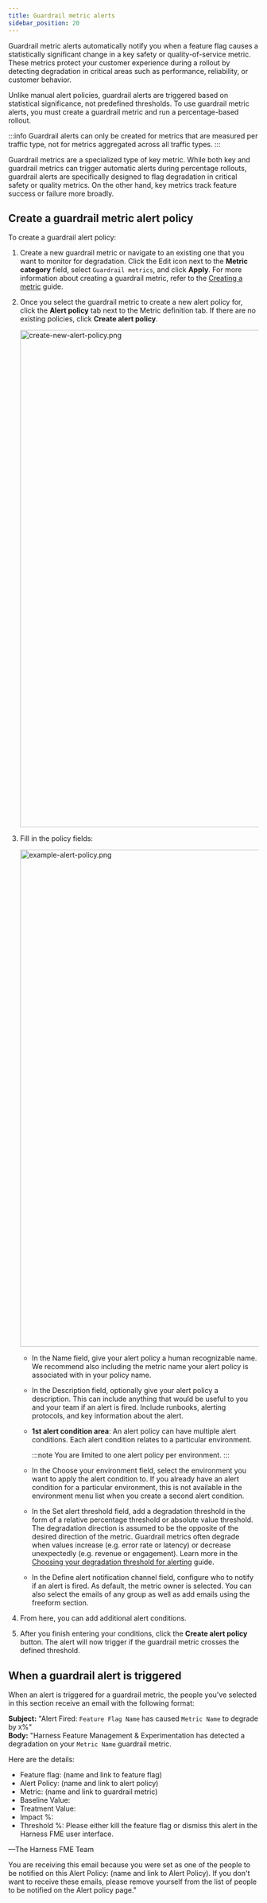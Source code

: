 ```yaml
---
title: Guardrail metric alerts
sidebar_position: 20
---
```


Guardrail metric alerts automatically notify you when a feature flag causes a statistically significant change in a key safety or quality-of-service metric. These metrics protect your customer experience during a rollout by detecting degradation in critical areas such as performance, reliability, or customer behavior.

Unlike manual alert policies, guardrail alerts are triggered based on statistical significance, not predefined thresholds. To use guardrail metric alerts, you must create a guardrail metric and run a percentage-based rollout.

:::info
Guardrail alerts can only be created for metrics that are measured per traffic type, not for metrics aggregated across all traffic types.
:::

Guardrail metrics are a specialized type of key metric. While both key and guardrail metrics can trigger automatic alerts during percentage rollouts, guardrail alerts are specifically designed to flag degradation in critical safety or quality metrics. On the other hand, key metrics track feature success or failure more broadly.

## Create a guardrail metric alert policy

To create a guardrail alert policy:

1. Create a new guardrail metric or navigate to an existing one that you want to monitor for degradation. Click the Edit icon next to the **Metric category** field, select `Guardrail metrics`, and click **Apply**. For more information about creating a guardrail metric, refer to the [Creating a metric](https://help.split.io/hc/en-us/articles/9652327065485-Setting-up-and-using-metrics#creating-a-metric) guide.

2. Once you select the guardrail metric to create a new alert policy for, click the **Alert policy** tab next to the Metric definition tab. If there are no existing policies, click **Create alert policy**.

   <img src="https://help.split.io/hc/article_attachments/19832342556557" alt="create-new-alert-policy.png" width="1000" />

3. Fill in the policy fields:

   <img src="https://help.split.io/hc/article_attachments/19832304579981" alt="example-alert-policy.png" width="1000" />

   * In the Name field, give your alert policy a human recognizable name. We recommend also including the metric name your alert policy is associated with in your policy name. 

   * In the Description field, optionally give your alert policy a description. This can include anything that would be useful to you and your team if an alert is fired. Include runbooks, alerting protocols, and key information about the alert.

   * **1st alert condition area**: An alert policy can have multiple alert conditions. Each alert condition relates to a particular environment. 

     :::note
     You are limited to one alert policy per environment.
     :::

   * In the Choose your environment field, select the environment you want to apply the alert condition to. If you already have an alert condition for a particular environment, this is not available in the environment menu list when you create a second alert condition. 

   * In the Set alert threshold field, add a degradation threshold in the form of a relative percentage threshold or absolute value threshold. The degradation direction is assumed to be the opposite of the desired direction of the metric. Guardrail metrics often degrade when values increase (e.g. error rate or latency) or decrease unexpectedly (e.g. revenue or engagement). Learn more in the [Choosing your degradation threshold for alerting](https://help.split.io/hc/en-us/articles/360030908431-Choosing-your-degradation-threshold-for-alerting) guide.

   * In the Define alert notification channel field, configure who to notify if an alert is fired. As default, the metric owner is selected. You can also select the emails of any group as well as add emails using the freeform section. 

4. From here, you can add additional alert conditions.

5. After you finish entering your conditions, click the **Create alert policy** button. The alert will now trigger if the guardrail metric crosses the defined threshold.

## When a guardrail alert is triggered

When an alert is triggered for a guardrail metric, the people you've selected in this section receive an email with the following format:

**Subject:** "Alert Fired: `Feature Flag Name` has caused `Metric Name` to degrade by `X`%"  
**Body:** "Harness Feature Management & Experimentation has detected a degradation on your `Metric Name` guardrail metric.

Here are the details:
* Feature flag: (name and link to feature flag)
* Alert Policy: (name and link to alert policy)
* Metric: (name and link to guardrail metric)
* Baseline Value:
* Treatment Value:
* Impact %:
* Threshold %:
Please either kill the feature flag or dismiss this alert in the Harness FME user interface.

—The Harness FME Team

You are receiving this email because you were set as one of the people to be notified on this Alert Policy: (name and link to Alert Policy). If you don't want to receive these emails, please remove yourself from the list of people to be notified on the Alert policy page."